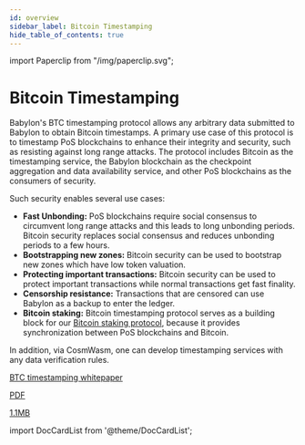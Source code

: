 ```yaml
---
id: overview
sidebar_label: Bitcoin Timestamping
hide_table_of_contents: true
---
```


import Paperclip from "/img/paperclip.svg";

# Bitcoin Timestamping

Babylon's BTC timestamping protocol allows any arbitrary data submitted to Babylon to obtain Bitcoin timestamps.
A primary use case of this protocol is to timestamp PoS blockchains to enhance their integrity and security, such as resisting against long range attacks.
The protocol includes Bitcoin as the timestamping service, the Babylon blockchain as the checkpoint aggregation and data availability service, and other PoS blockchains as the consumers of security.

Such security enables several use cases:

- **Fast Unbonding:** PoS blockchains require social consensus to circumvent long range attacks and this leads to long unbonding periods. Bitcoin security replaces social consensus and reduces unbonding periods to a few hours.
- **Bootstrapping new zones:** Bitcoin security can be used to bootstrap new zones which have low token valuation.
- **Protecting important transactions:** Bitcoin security can be used to protect important transactions while normal transactions get fast finality.
- **Censorship resistance:** Transactions that are censored can use Babylon as a backup to enter the ledger.
- **Bitcoin staking:** Bitcoin timestamping protocol serves as a building block for our [Bitcoin staking protocol](/docs/introduction/btc-staking/overview.md), because it provides synchronization between PoS blockchains and Bitcoin.

In addition, via CosmWasm, one can develop timestamping services with any data verification rules.

<div class="pdf-file-banner">
  <a class="link" target="_blank" href="https://arxiv.org/pdf/2207.08392.pdf">
    <div class="icon-holder">
      <Paperclip class="icon" alt="paper clip" />
    </div>
    <div class="info">
      <p class="title">BTC timestamping whitepaper</p>
      <p class="subtitle">PDF</p>
    </div>
    <p class="size">1.1MB</p>
  </a>
</div>

import DocCardList from '@theme/DocCardList';

<DocCardList />
